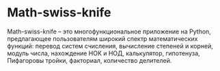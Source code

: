 # Math-swiss-knife
Math-swiss-knife – это многофункциональное приложение на Python, предлагающее пользователям широкий спектр математических функций: перевод систем счисления, вычисление степеней и корней, модуль числа, нахождение НОК и НОД, калькулятор, гипотенуза, Пифагоровы тройки, факториал, количество делителей.
